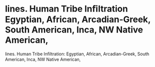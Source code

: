 # lines. Human Tribe Inﬁltration Egyptian, African, Arcadian-Greek, South American, Inca, NW Native American,

lines. Human Tribe Inﬁltration: Egyptian, African, Arcadian-Greek, South American, Inca, NW Native American,